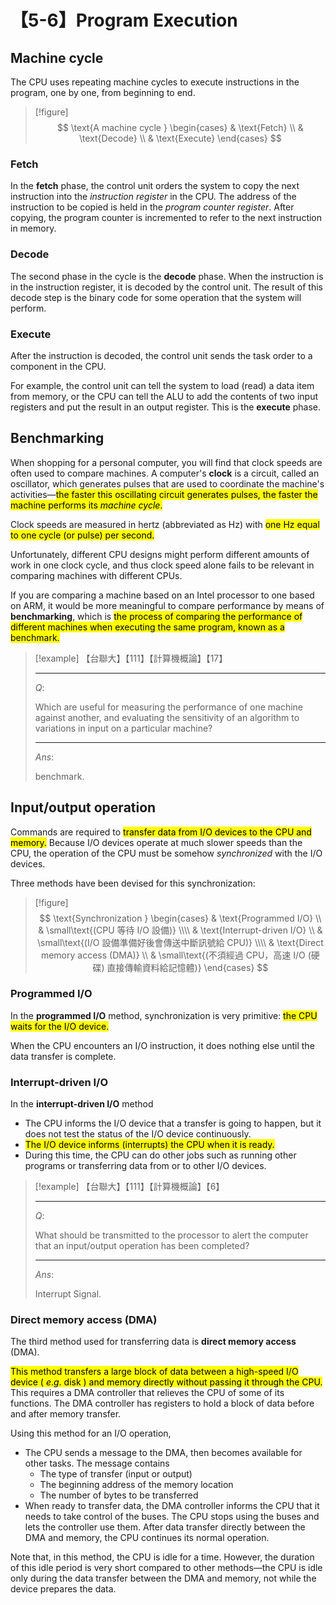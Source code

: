 # 【5-6】Program Execution

## Machine cycle

The CPU uses repeating machine cycles to execute instructions in the program, one by one, from beginning to end.

> [!figure]
$$
\text{A machine cycle }
\begin{cases}
& \text{Fetch} \\
& \text{Decode} \\
& \text{Execute}
\end{cases}
$$

### Fetch

In the **fetch** phase, the control unit orders the system to copy the next instruction into the *instruction register* in the CPU. The address of the instruction to be copied is held in the *program counter register*. After copying, the program counter is incremented to refer to the next instruction in memory.

### Decode

The second phase in the cycle is the **decode** phase. When the instruction is in the instruction register, it is decoded by the control unit. The result of this decode step is the binary code for some operation that the system will perform.

### Execute

After the instruction is decoded, the control unit sends the task order to a component in the CPU.

For example, the control unit can tell the system to load (read) a data item from memory, or the CPU can tell the ALU to add the contents of two input registers and put the result in an output register. This is the **execute** phase.

## Benchmarking

When shopping for a personal computer, you will find that clock speeds are often used to compare machines. A computer's **clock** is a circuit, called an oscillator, which generates pulses that are used to coordinate the machine's activities—<mark>the faster this oscillating circuit generates pulses, the faster the machine performs its *machine cycle*.</mark>

Clock speeds are measured in hertz (abbreviated as Hz) with <mark>one Hz equal to one cycle (or pulse) per second.</mark>

Unfortunately, different CPU designs might perform different amounts of work in one clock cycle, and thus clock speed alone fails to be relevant in comparing machines with different CPUs.

If you are comparing a machine based on an Intel processor to one based on ARM, it would be more meaningful to compare performance by means of **benchmarking**, which is <mark>the process of comparing the performance of different machines when executing the same program, known as a benchmark.</mark>

> [!example]
> 【台聯大】【111】【計算機概論】【17】
>
> ---
>
> $Q:$
>
> Which are useful for measuring the performance of one machine against another, and evaluating the sensitivity of an algorithm to variations in input on a particular machine?
>
> ---
>
> $Ans:$
>
> benchmark.

## Input/output operation

Commands are required to <mark>transfer data from I/O devices to the CPU and memory.</mark> Because I/O devices operate at much slower speeds than the CPU, the operation of the CPU must be somehow *synchronized* with the I/O devices.

Three methods have been devised for this synchronization:

> [!figure]
$$
\text{Synchronization }
\begin{cases}
& \text{Programmed I/O} \\
& \small\text{(CPU 等待 I/O 設備)} \\\\
& \text{Interrupt-driven I/O} \\
& \small\text{(I/O 設備準備好後會傳送中斷訊號給 CPU)} \\\\
& \text{Direct memory access (DMA)} \\
& \small\text{(不須經過 CPU，高速 I/O (硬碟) 直接傳輸資料給記憶體)}
\end{cases}
$$

### Programmed I/O

In the **programmed I/O** method, synchronization is very primitive: <mark>the CPU waits for the I/O device.</mark>

When the CPU encounters an I/O instruction, it does nothing else until the data transfer is complete.

### Interrupt-driven I/O

In the **interrupt-driven I/O** method

- The CPU informs the I/O device that a transfer is going to happen, but it does not test the status of the I/O device continuously.
- <mark>The I/O device informs (interrupts) the CPU when it is ready.</mark>
- During this time, the CPU can do other jobs such as running other programs or transferring data from or to other I/O devices.

> [!example]
> 【台聯大】【111】【計算機概論】【6】
>
> ---
>
> $Q:$
>
> What should be transmitted to the processor to alert the computer that an input/output operation has been completed?
>
> ---
>
> $Ans:$
>
> Interrupt Signal.

### Direct memory access (DMA)

The third method used for transferring data is **direct memory access** (DMA).

<mark>This method transfers a large block of data between a high-speed I/O device ( $e.g.$ disk ) and memory directly without passing it through the CPU.</mark> This requires a DMA controller that relieves the CPU of some of its functions. The DMA controller has registers to hold a block of data before and after memory transfer.

Using this method for an I/O operation,

- The CPU sends a message to the DMA, then becomes available for other tasks. The message contains
    - The type of transfer (input or output)
    - The beginning address of the memory location
    - The number of bytes to be transferred  
- When ready to transfer data, the DMA controller informs the CPU that it needs to take control of the buses. The CPU stops using the buses and lets the controller use them. After data transfer directly between the DMA and memory, the CPU continues its normal operation.

Note that, in this method, the CPU is idle for a time. However, the duration of this idle period is very short compared to other methods—the CPU is idle only during the data transfer between the DMA and memory, not while the device prepares the data.
